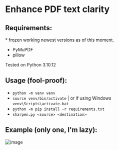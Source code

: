 # Enhance PDF text clarity

## Requirements:

\* frozen working newest versions as of this moment.

- PyMuPDF
- pillow

Tested on Python 3.10.12

## Usage (fool-proof):
- `python -m venv venv`
- `source venv/bin/activate` | or if using Windows `venv\Scripts\activate.bat`
- `python -m pip install -r requirements.txt`
- `sharpen.py <source> <destination>`

## Example (only one, I'm lazy):
![image](https://github.com/user-attachments/assets/19337a1e-7f4f-48dd-a995-d18641517fc9)
